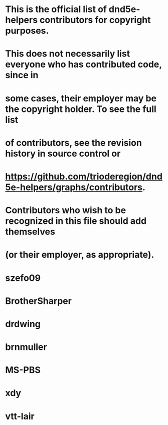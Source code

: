 # This is the official list of dnd5e-helpers contributors for copyright purposes.
#
# This does not necessarily list everyone who has contributed code, since in
# some cases, their employer may be the copyright holder. To see the full list
# of contributors, see the revision history in source control or
# https://github.com/trioderegion/dnd5e-helpers/graphs/contributors.
#
# Contributors who wish to be recognized in this file should add themselves 
# (or their employer, as appropriate).
#
# szefo09
# BrotherSharper
# drdwing
# brnmuller
# MS-PBS
# xdy
# vtt-lair
